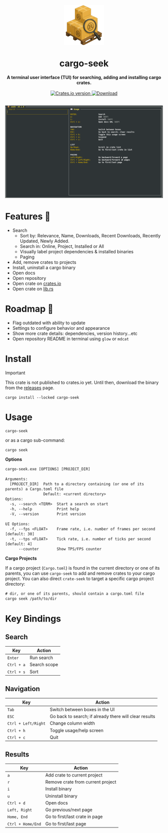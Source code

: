 <p align="center">
  <img src="docs/cargo-seek-128.png?raw=true">
</p>

<h1 align="center">cargo-seek</h1>
<div align="center">
 <strong>
   A terminal user interface (TUI) for searching, adding and installing cargo crates.
 </strong>
</div>

<br />

<div align="center">
  <!-- Crates version -->
  <a href="https://crates.io/crates/cargo-seek">
    <img src="https://img.shields.io/crates/v/cargo-seek.svg?style=flat-square"
    alt="Crates.io version" />
  </a>
  <!-- Downloads -->
  <a href="https://crates.io/crates/cargo-seek">
    <img src="https://img.shields.io/crates/d/cargo-seek.svg?style=flat-square"
      alt="Download" />
  </a>
</div>
<br/>


[preview]: docs/preview.gif?raw=true "preview"
![preview][preview]

# Features 🚀

- Search
    - Sort by: Relevance, Name, Downloads, Recent Downloads, Recently Updated, Newly Added.
    - Search in: Online, Project, Installed or All
    - Visually label project dependencies & installed binaries
    - Paging
- Add, remove crates to projects
- Install, uninstall a cargo binary
- Open docs
- Open repository
- Open crate on [crates.io](https://crates.io)
- Open crate on [lib.rs](https://lib.rs)

# Roadmap 🚧

- Flag outdated with ability to update
- Settings to configure behavior and appearance
- Show more crate details: dependencies, version history...etc
- Open repository README in terminal using `glow` or `mdcat`

# Install

> [!IMPORTANT]  
> This crate is not published to crates.io yet. Until then, download the binary
> from the [releases](https://github.com/tareqimbasher/cargo-seek/releases) page.

    cargo install --locked cargo-seek

# Usage

    cargo-seek

or as a cargo sub-command:

```shell
cargo seek
```

**Options**

```
cargo-seek.exe [OPTIONS] [PROJECT_DIR]

Arguments:
  [PROJECT_DIR]  Path to a directory containing (or one of its parents) a Cargo.toml file
                 Default: <current directory>
Options:
  -s, --search <TERM>  Start a search on start
  -h, --help           Print help
  -V, --version        Print version
  
UI Options:
  -f, --fps <FLOAT>    Frame rate, i.e. number of frames per second [default: 30]
  -t, --tps <FLOAT>    Tick rate, i.e. number of ticks per second [default: 4]
      --counter        Show TPS/FPS counter
```

**Cargo Projects**

If a cargo project (`Cargo.toml`) is found in the current directory or one of its parents, you can use `cargo-seek` to
add and remove crates to your cargo project. You can also direct `crate-seek` to target a specific cargo project
directory:

    # dir, or one of its parents, should contain a cargo.toml file
    cargo seek /path/to/dir

# Key Bindings

## Search

| Key        | Action       |
|------------|--------------|
| `Enter`    | Run search   |
| `Ctrl + a` | Search scope |
| `Ctrl + s` | Sort         |

## Navigation

| Key                 | Action                                                 |
|---------------------|--------------------------------------------------------|
| `Tab`               | Switch between boxes in the UI                         |
| `ESC`               | Go back to search; if already there will clear results |
| `Ctrl + Left/Right` | Change column width                                    |
| `Ctrl + h`          | Toggle usage/help screen                               |
| `Ctrl + c`          | Quit                                                   |

## Results

| Key               | Action                            |
|-------------------|-----------------------------------|
| `a`               | Add crate to current project      |
| `r`               | Remove crate from current project |
| `i`               | Install binary                    |
| `u`               | Uninstall binary                  |
| `Ctrl + d`        | Open docs                         |
| `Left, Right`     | Go previous/next page             |
| `Home, End`       | Go to first/last crate in page    |
| `Ctrl + Home/End` | Go to first/last page             |
